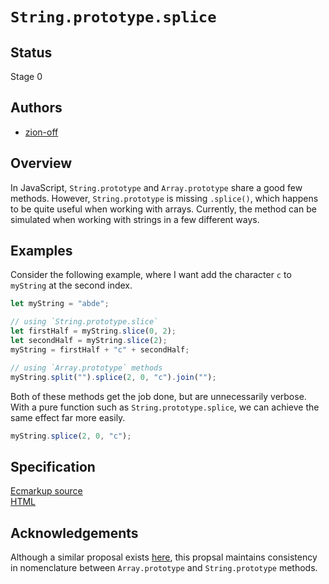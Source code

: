# `String.prototype.splice`

## Status

Stage 0

## Authors

- [zion-off](https://github.com/zion-off)

## Overview

In JavaScript, `String.prototype` and `Array.prototype` share a good few
methods. However, `String.prototype` is missing `.splice()`, which happens to be
quite useful when working with arrays. Currently, the method can be simulated
when working with strings in a few different ways.

## Examples

Consider the following example, where I want add the character `c` to `myString`
at the second index.

```js
let myString = "abde";

// using `String.prototype.slice`
let firstHalf = myString.slice(0, 2);
let secondHalf = myString.slice(2);
myString = firstHalf + "c" + secondHalf;

// using `Array.prototype` methods
myString.split("").splice(2, 0, "c").join("");
```

Both of these methods get the job done, but are unnecessarily verbose. With a pure function such as `String.prototype.splice`, we can achieve the same effect far more easily.

```js
myString.splice(2, 0, "c");
```

## Specification

[Ecmarkup source](./spec.emu)  
[HTML](https://zion-off.github.io/proposal-string-splice/)

## Acknowledgements

Although a similar proposal exists [here](https://es.discourse.group/t/proposal-string-tospliced/2142), this propsal maintains consistency in nomenclature between `Array.prototype` and `String.prototype` methods.